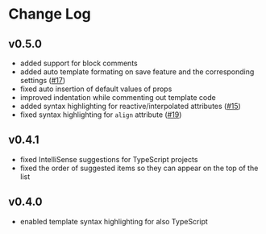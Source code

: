 # Change Log

## v0.5.0

- added support for block comments
- added auto template formating on save feature and the corresponding settings ([#17](https://github.com/lightning-js/blits-vscode-extension/issues/17))
- fixed auto insertion of default values of props
- improved indentation while commenting out template code
- added syntax highlighting for reactive/interpolated attributes ([#15](https://github.com/lightning-js/blits-vscode-extension/issues/15))
- fixed syntax highlighting for `align` attribute ([#19](https://github.com/lightning-js/blits-vscode-extension/issues/15))

## v0.4.1

- fixed IntelliSense suggestions for TypeScript projects
- fixed the order of suggested items so they can appear on the top of the list

## v0.4.0

- enabled template syntax highlighting for also TypeScript

